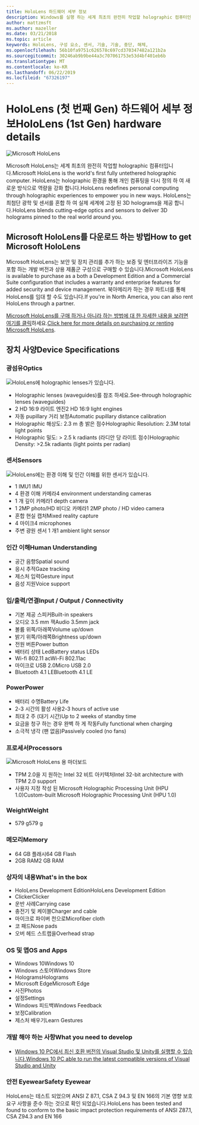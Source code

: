 ```yaml
---
title: HoloLens 하드웨어 세부 정보
description: Windows를 실행 하는 세계 최초의 완전히 작업할 holographic 컴퓨터인 Microsoft HoloLens를 구성 하는 구성 요소에 대 한 개요입니다.
author: mattzmsft
ms.author: mazeller
ms.date: 03/21/2018
ms.topic: article
keywords: HoloLens, 구성 요소, 센서, 기술, 기술, 중단, 해체,
ms.openlocfilehash: 56b10fa9751c626578c697cd370347482a121b2a
ms.sourcegitcommit: 30246ab9b9be44a3c707061753e53d4bf401eb6b
ms.translationtype: MT
ms.contentlocale: ko-KR
ms.lasthandoff: 06/22/2019
ms.locfileid: "67326197"
---
```

# <a name="hololens-1st-gen-hardware-details"></a><span data-ttu-id="8fe15-104">HoloLens (첫 번째 Gen) 하드웨어 세부 정보</span><span class="sxs-lookup"><span data-stu-id="8fe15-104">HoloLens (1st Gen) hardware details</span></span>

![Microsoft HoloLens](images/see-through-400px.jpg)

<span data-ttu-id="8fe15-106">Microsoft HoloLens는 세계 최초의 완전히 작업할 holographic 컴퓨터입니다.</span><span class="sxs-lookup"><span data-stu-id="8fe15-106">Microsoft HoloLens is the world's first fully untethered holographic computer.</span></span> <span data-ttu-id="8fe15-107">HoloLens는 holographic 환경을 통해 개인 컴퓨팅을 다시 정의 하 여 새로운 방식으로 역량을 강화 합니다.</span><span class="sxs-lookup"><span data-stu-id="8fe15-107">HoloLens redefines personal computing through holographic experiences to empower you in new ways.</span></span> <span data-ttu-id="8fe15-108">HoloLens는 최첨단 광학 및 센서를 혼합 하 여 실제 세계에 고정 된 3D holograms을 제공 합니다.</span><span class="sxs-lookup"><span data-stu-id="8fe15-108">HoloLens blends cutting-edge optics and sensors to deliver 3D holograms pinned to the real world around you.</span></span>

## <a name="how-to-get-microsoft-hololens"></a><span data-ttu-id="8fe15-109">Microsoft HoloLens를 다운로드 하는 방법</span><span class="sxs-lookup"><span data-stu-id="8fe15-109">How to get Microsoft HoloLens</span></span>

<span data-ttu-id="8fe15-110">Microsoft HoloLens는 보안 및 장치 관리를 추가 하는 보증 및 엔터프라이즈 기능을 포함 하는 개발 버전과 상용 제품군 구성으로 구매할 수 있습니다.</span><span class="sxs-lookup"><span data-stu-id="8fe15-110">Microsoft HoloLens is available to purchase as a both a Development Edition and a Commercial Suite configuration that includes a warranty and enterprise features for added security and device management.</span></span> <span data-ttu-id="8fe15-111">북아메리카 하는 경우 파트너를 통해 HoloLens를 임대 할 수도 있습니다.</span><span class="sxs-lookup"><span data-stu-id="8fe15-111">If you're in North America, you can also rent HoloLens through a partner.</span></span>

<span data-ttu-id="8fe15-112">[Microsoft HoloLens를 구매 하거나 아니라 하는 방법에 대 한 자세한 내용을 보려면 여기를 클릭](https://www.microsoft.com/hololens/buy)하세요.</span><span class="sxs-lookup"><span data-stu-id="8fe15-112">[Click here for more details on purchasing or renting Microsoft HoloLens](https://www.microsoft.com/hololens/buy).</span></span>

## <a name="device-specifications"></a><span data-ttu-id="8fe15-113">장치 사양</span><span class="sxs-lookup"><span data-stu-id="8fe15-113">Device Specifications</span></span>

### <a name="optics"></a><span data-ttu-id="8fe15-114">광섬유</span><span class="sxs-lookup"><span data-stu-id="8fe15-114">Optics</span></span>

![HoloLens에 holographic lenses가 있습니다.](images/displays-400px.jpg)
* <span data-ttu-id="8fe15-116">Holographic lenses (waveguides)를 참조 하세요.</span><span class="sxs-lookup"><span data-stu-id="8fe15-116">See-through holographic lenses (waveguides)</span></span>
* <span data-ttu-id="8fe15-117">2 HD 16:9 라이트 엔진</span><span class="sxs-lookup"><span data-stu-id="8fe15-117">2 HD 16:9 light engines</span></span>
* <span data-ttu-id="8fe15-118">자동 pupillary 거리 보정</span><span class="sxs-lookup"><span data-stu-id="8fe15-118">Automatic pupillary distance calibration</span></span>
* <span data-ttu-id="8fe15-119">Holographic 해상도: 2.3 m 총 밝은 점수</span><span class="sxs-lookup"><span data-stu-id="8fe15-119">Holographic Resolution: 2.3M total light points</span></span>
* <span data-ttu-id="8fe15-120">Holographic 밀도: > 2.5 k radiants (라디안 당 라이트 점수)</span><span class="sxs-lookup"><span data-stu-id="8fe15-120">Holographic Density: >2.5k radiants (light points per radian)</span></span>

### <a name="sensors"></a><span data-ttu-id="8fe15-121">센서</span><span class="sxs-lookup"><span data-stu-id="8fe15-121">Sensors</span></span>

![HoloLens에는 환경 이해 및 인간 이해를 위한 센서가 있습니다.](images/sensor-bar-400px.jpg)
* <span data-ttu-id="8fe15-123">1 IMU</span><span class="sxs-lookup"><span data-stu-id="8fe15-123">1 IMU</span></span>
* <span data-ttu-id="8fe15-124">4 환경 이해 카메라</span><span class="sxs-lookup"><span data-stu-id="8fe15-124">4 environment understanding cameras</span></span>
* <span data-ttu-id="8fe15-125">1 개 깊이 카메라</span><span class="sxs-lookup"><span data-stu-id="8fe15-125">1 depth camera</span></span>
* <span data-ttu-id="8fe15-126">1 2MP photo/HD 비디오 카메라</span><span class="sxs-lookup"><span data-stu-id="8fe15-126">1 2MP photo / HD video camera</span></span>
* <span data-ttu-id="8fe15-127">혼합 현실 캡처</span><span class="sxs-lookup"><span data-stu-id="8fe15-127">Mixed reality capture</span></span>
* <span data-ttu-id="8fe15-128">4 마이크</span><span class="sxs-lookup"><span data-stu-id="8fe15-128">4 microphones</span></span>
* <span data-ttu-id="8fe15-129">주변 광원 센서 1 개</span><span class="sxs-lookup"><span data-stu-id="8fe15-129">1 ambient light sensor</span></span>

### <a name="human-understanding"></a><span data-ttu-id="8fe15-130">인간 이해</span><span class="sxs-lookup"><span data-stu-id="8fe15-130">Human Understanding</span></span>
* <span data-ttu-id="8fe15-131">공간 음향</span><span class="sxs-lookup"><span data-stu-id="8fe15-131">Spatial sound</span></span>
* <span data-ttu-id="8fe15-132">응시 추적</span><span class="sxs-lookup"><span data-stu-id="8fe15-132">Gaze tracking</span></span>
* <span data-ttu-id="8fe15-133">제스처 입력</span><span class="sxs-lookup"><span data-stu-id="8fe15-133">Gesture input</span></span>
* <span data-ttu-id="8fe15-134">음성 지원</span><span class="sxs-lookup"><span data-stu-id="8fe15-134">Voice support</span></span>

### <a name="input--output--connectivity"></a><span data-ttu-id="8fe15-135">입/출력/연결</span><span class="sxs-lookup"><span data-stu-id="8fe15-135">Input / Output / Connectivity</span></span>
* <span data-ttu-id="8fe15-136">기본 제공 스피커</span><span class="sxs-lookup"><span data-stu-id="8fe15-136">Built-in speakers</span></span>
* <span data-ttu-id="8fe15-137">오디오 3.5 mm 잭</span><span class="sxs-lookup"><span data-stu-id="8fe15-137">Audio 3.5mm jack</span></span>
* <span data-ttu-id="8fe15-138">볼륨 위쪽/아래쪽</span><span class="sxs-lookup"><span data-stu-id="8fe15-138">Volume up/down</span></span>
* <span data-ttu-id="8fe15-139">밝기 위쪽/아래쪽</span><span class="sxs-lookup"><span data-stu-id="8fe15-139">Brightness up/down</span></span>
* <span data-ttu-id="8fe15-140">전원 버튼</span><span class="sxs-lookup"><span data-stu-id="8fe15-140">Power button</span></span>
* <span data-ttu-id="8fe15-141">배터리 상태 Led</span><span class="sxs-lookup"><span data-stu-id="8fe15-141">Battery status LEDs</span></span>
* <span data-ttu-id="8fe15-142">Wi-fi 802.11 ac</span><span class="sxs-lookup"><span data-stu-id="8fe15-142">Wi-Fi 802.11ac</span></span>
* <span data-ttu-id="8fe15-143">마이크로 USB 2.0</span><span class="sxs-lookup"><span data-stu-id="8fe15-143">Micro USB 2.0</span></span>
* <span data-ttu-id="8fe15-144">Bluetooth 4.1 LE</span><span class="sxs-lookup"><span data-stu-id="8fe15-144">Bluetooth 4.1 LE</span></span>

### <a name="power"></a><span data-ttu-id="8fe15-145">Power</span><span class="sxs-lookup"><span data-stu-id="8fe15-145">Power</span></span>
* <span data-ttu-id="8fe15-146">배터리 수명</span><span class="sxs-lookup"><span data-stu-id="8fe15-146">Battery Life</span></span>
* <span data-ttu-id="8fe15-147">2-3 시간의 활성 사용</span><span class="sxs-lookup"><span data-stu-id="8fe15-147">2-3 hours of active use</span></span>
* <span data-ttu-id="8fe15-148">최대 2 주 (대기 시간)</span><span class="sxs-lookup"><span data-stu-id="8fe15-148">Up to 2 weeks of standby time</span></span>
* <span data-ttu-id="8fe15-149">요금을 청구 하는 경우 완벽 하 게 작동</span><span class="sxs-lookup"><span data-stu-id="8fe15-149">Fully functional when charging</span></span>
* <span data-ttu-id="8fe15-150">소극적 냉각 (팬 없음)</span><span class="sxs-lookup"><span data-stu-id="8fe15-150">Passively cooled (no fans)</span></span>

### <a name="processors"></a><span data-ttu-id="8fe15-151">프로세서</span><span class="sxs-lookup"><span data-stu-id="8fe15-151">Processors</span></span>

![Microsoft HoloLens 용 마더보드](images/motherboard-400px.jpg)
* <span data-ttu-id="8fe15-153">TPM 2.0을 지 원하는 Intel 32 비트 아키텍처</span><span class="sxs-lookup"><span data-stu-id="8fe15-153">Intel 32-bit architecture with TPM 2.0 support</span></span>
* <span data-ttu-id="8fe15-154">사용자 지정 작성 된 Microsoft Holographic Processing Unit (HPU 1.0)</span><span class="sxs-lookup"><span data-stu-id="8fe15-154">Custom-built Microsoft Holographic Processing Unit (HPU 1.0)</span></span>

### <a name="weight"></a><span data-ttu-id="8fe15-155">Weight</span><span class="sxs-lookup"><span data-stu-id="8fe15-155">Weight</span></span>
* <span data-ttu-id="8fe15-156">579 g</span><span class="sxs-lookup"><span data-stu-id="8fe15-156">579 g</span></span>

### <a name="memory"></a><span data-ttu-id="8fe15-157">메모리</span><span class="sxs-lookup"><span data-stu-id="8fe15-157">Memory</span></span>
* <span data-ttu-id="8fe15-158">64 GB 플래시</span><span class="sxs-lookup"><span data-stu-id="8fe15-158">64 GB Flash</span></span>
* <span data-ttu-id="8fe15-159">2GB RAM</span><span class="sxs-lookup"><span data-stu-id="8fe15-159">2 GB RAM</span></span>

### <a name="whats-in-the-box"></a><span data-ttu-id="8fe15-160">상자의 내용</span><span class="sxs-lookup"><span data-stu-id="8fe15-160">What's in the box</span></span>
* <span data-ttu-id="8fe15-161">HoloLens Development Edition</span><span class="sxs-lookup"><span data-stu-id="8fe15-161">HoloLens Development Edition</span></span>
* <span data-ttu-id="8fe15-162">Clicker</span><span class="sxs-lookup"><span data-stu-id="8fe15-162">Clicker</span></span>
* <span data-ttu-id="8fe15-163">운반 사례</span><span class="sxs-lookup"><span data-stu-id="8fe15-163">Carrying case</span></span>
* <span data-ttu-id="8fe15-164">충전기 및 케이블</span><span class="sxs-lookup"><span data-stu-id="8fe15-164">Charger and cable</span></span>
* <span data-ttu-id="8fe15-165">마이크로 파이버 천으로</span><span class="sxs-lookup"><span data-stu-id="8fe15-165">Microfiber cloth</span></span>
* <span data-ttu-id="8fe15-166">코 패드</span><span class="sxs-lookup"><span data-stu-id="8fe15-166">Nose pads</span></span>
* <span data-ttu-id="8fe15-167">오버 헤드 스트랩을</span><span class="sxs-lookup"><span data-stu-id="8fe15-167">Overhead strap</span></span>

### <a name="os-and-apps"></a><span data-ttu-id="8fe15-168">OS 및 앱</span><span class="sxs-lookup"><span data-stu-id="8fe15-168">OS and Apps</span></span>
* <span data-ttu-id="8fe15-169">Windows 10</span><span class="sxs-lookup"><span data-stu-id="8fe15-169">Windows 10</span></span>
* <span data-ttu-id="8fe15-170">Windows 스토어</span><span class="sxs-lookup"><span data-stu-id="8fe15-170">Windows Store</span></span>
* <span data-ttu-id="8fe15-171">Holograms</span><span class="sxs-lookup"><span data-stu-id="8fe15-171">Holograms</span></span>
* <span data-ttu-id="8fe15-172">Microsoft Edge</span><span class="sxs-lookup"><span data-stu-id="8fe15-172">Microsoft Edge</span></span>
* <span data-ttu-id="8fe15-173">사진</span><span class="sxs-lookup"><span data-stu-id="8fe15-173">Photos</span></span>
* <span data-ttu-id="8fe15-174">설정</span><span class="sxs-lookup"><span data-stu-id="8fe15-174">Settings</span></span>
* <span data-ttu-id="8fe15-175">Windows 피드백</span><span class="sxs-lookup"><span data-stu-id="8fe15-175">Windows Feedback</span></span>
* <span data-ttu-id="8fe15-176">보정</span><span class="sxs-lookup"><span data-stu-id="8fe15-176">Calibration</span></span>
* <span data-ttu-id="8fe15-177">제스처 배우기</span><span class="sxs-lookup"><span data-stu-id="8fe15-177">Learn Gestures</span></span>

### <a name="what-you-need-to-develop"></a><span data-ttu-id="8fe15-178">개발 해야 하는 사항</span><span class="sxs-lookup"><span data-stu-id="8fe15-178">What you need to develop</span></span>
* [<span data-ttu-id="8fe15-179">Windows 10 PC에서 최신 호환 버전의 Visual Studio 및 Unity를 실행할 수 있습니다.</span><span class="sxs-lookup"><span data-stu-id="8fe15-179">Windows 10 PC able to run the latest compatible versions of Visual Studio and Unity</span></span>](install-the-tools.md)

### <a name="safety-eyewear"></a><span data-ttu-id="8fe15-180">안전 Eyewear</span><span class="sxs-lookup"><span data-stu-id="8fe15-180">Safety Eyewear</span></span>

<span data-ttu-id="8fe15-181">HoloLens는 테스트 되었으며 ANSI Z 87.1, CSA Z 94.3 및 EN 166의 기본 영향 보호 요구 사항을 준수 하는 것으로 확인 되었습니다.</span><span class="sxs-lookup"><span data-stu-id="8fe15-181">HoloLens has been tested and found to conform to the basic impact protection requirements of ANSI Z87.1, CSA Z94.3 and EN 166</span></span>
